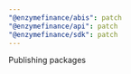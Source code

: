 ```yaml
---
"@enzymefinance/abis": patch
"@enzymefinance/api": patch
"@enzymefinance/sdk": patch
---
```


Publishing packages
